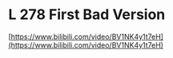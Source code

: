# L 278 First Bad Version
 

[https://www.bilibili.com/video/BV1NK4y1t7eH](https://www.bilibili.com/video/BV1NK4y1t7eH)